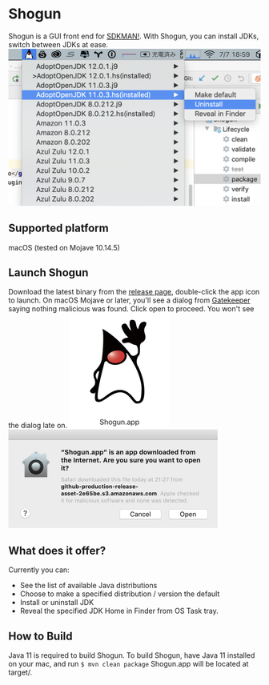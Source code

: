 # Shogun
Shogun is a GUI front end for [SDKMAN!](https://sdkman.io).
With Shogun, you can install JDKs, switch between JDKs at ease.
![Shogun](images/screenshot.png "Shogun at work")

## Supported platform
macOS (tested on Mojave 10.14.5)

## Launch Shogun
Download the latest binary from the [release page](https://github.com/yusuke/shogun/releases/), double-click the app icon to launch.
On macOS Mojave or later, you'll see a dialog from [Gatekeeper](https://support.apple.com/en-us/HT202491) saying nothing malicious was found. Click open to proceed. You won't see the dialog late on.
![Shogun](images/appIcon.png "APP Icon")
![Shogun](images/gatekeeper-alert.png "Alert from Gatekeeper")
 
## What does it offer?
Currently you can:
 - See the list of available Java distributions
 - Choose to make a specified distribution / version the default
 - Install or uninstall JDK
 - Reveal the specified JDK Home in Finder
  from OS Task tray.
  
## How to Build 
Java 11 is required to build Shogun. To build Shogun, have Java 11 installed on your mac, and run `$ mvn clean package`
Shogun.app will be located at target/.